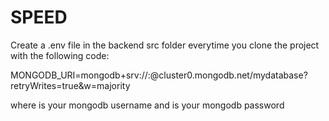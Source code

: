 # SPEED

Create a .env file in the backend src folder everytime you clone the project
with the following code:

MONGODB_URI=mongodb+srv://<username>:<password>@cluster0.mongodb.net/mydatabase?retryWrites=true&w=majority

where <username> is your mongodb username and <password> is your mongodb password

